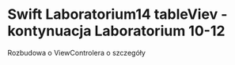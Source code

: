 # Swift Laboratorium14 tableViev - kontynuacja Laboratorium 10-12
Rozbudowa o ViewControlera o szczegóły
